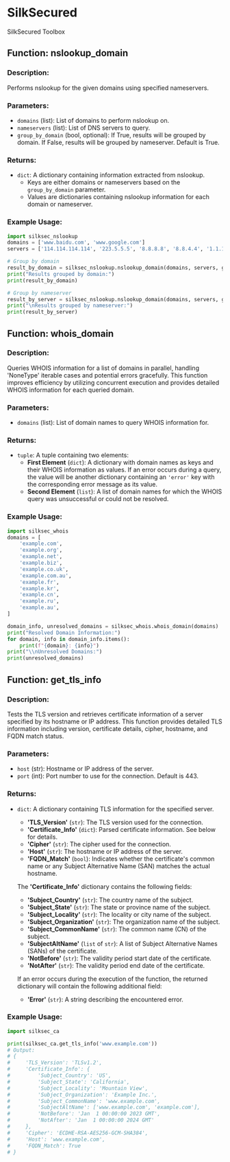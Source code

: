 # SilkSecured
SilkSecured Toolbox


## Function: nslookup_domain

### Description:
Performs nslookup for the given domains using specified nameservers.

### Parameters:
- `domains` (list): List of domains to perform nslookup on.
- `nameservers` (list): List of DNS servers to query.
- `group_by_domain` (bool, optional): If True, results will be grouped by domain. If False, results will be grouped by nameserver. Default is True.

### Returns:
- `dict`: A dictionary containing information extracted from nslookup.
  - Keys are either domains or nameservers based on the `group_by_domain` parameter.
  - Values are dictionaries containing nslookup information for each domain or nameserver.

### Example Usage:
```python
import silksec_nslookup
domains = ['www.baidu.com', 'www.google.com']
servers = ['114.114.114.114', '223.5.5.5', '8.8.8.8', '8.8.4.4', '1.1.1.1']

# Group by domain
result_by_domain = silksec_nslookup.nslookup_domain(domains, servers, group_by_domain=True)
print("Results grouped by domain:")
print(result_by_domain)

# Group by nameserver
result_by_server = silksec_nslookup.nslookup_domain(domains, servers, group_by_domain=False)
print("\nResults grouped by nameserver:")
print(result_by_server)
```


## Function: whois_domain

### Description:
Queries WHOIS information for a list of domains in parallel, handling 'NoneType' iterable cases and potential errors gracefully. This function improves efficiency by utilizing concurrent execution and provides detailed WHOIS information for each queried domain.

### Parameters:
- `domains` (list): List of domain names to query WHOIS information for.

### Returns:
- `tuple`: A tuple containing two elements:
  - **First Element** (`dict`): A dictionary with domain names as keys and their WHOIS information as values. If an error occurs during a query, the value will be another dictionary containing an `'error'` key with the corresponding error message as its value.
  - **Second Element** (`list`): A list of domain names for which the WHOIS query was unsuccessful or could not be resolved.

### Example Usage:
```python
import silksec_whois
domains = [
    'example.com',
    'example.org',
    'example.net',
    'example.biz',
    'example.co.uk',
    'example.com.au',
    'example.fr',
    'example.kr',
    'example.cn',
    'example.ru',
    'example.au',
]

domain_info, unresolved_domains = silksec_whois.whois_domain(domains)
print("Resolved Domain Information:")
for domain, info in domain_info.items():
    print(f"{domain}: {info}")
print("\\nUnresolved Domains:")
print(unresolved_domains)
```


## Function: get_tls_info

### Description:
Tests the TLS version and retrieves certificate information of a server specified by its hostname or IP address. This function provides detailed TLS information including version, certificate details, cipher, hostname, and FQDN match status.

### Parameters:
- `host` (str): Hostname or IP address of the server.
- `port` (int): Port number to use for the connection. Default is 443.

### Returns:
- `dict`: A dictionary containing TLS information for the specified server.
  - **'TLS_Version'** (`str`): The TLS version used for the connection.
  - **'Certificate_Info'** (`dict`): Parsed certificate information. See below for details.
  - **'Cipher'** (`str`): The cipher used for the connection.
  - **'Host'** (`str`): The hostname or IP address of the server.
  - **'FQDN_Match'** (`bool`): Indicates whether the certificate's common name or any Subject Alternative Name (SAN) matches the actual hostname.

  The **'Certificate_Info'** dictionary contains the following fields:
  - **'Subject_Country'** (`str`): The country name of the subject.
  - **'Subject_State'** (`str`): The state or province name of the subject.
  - **'Subject_Locality'** (`str`): The locality or city name of the subject.
  - **'Subject_Organization'** (`str`): The organization name of the subject.
  - **'Subject_CommonName'** (`str`): The common name (CN) of the subject.
  - **'SubjectAltName'** (`list` of `str`): A list of Subject Alternative Names (SANs) of the certificate.
  - **'NotBefore'** (`str`): The validity period start date of the certificate.
  - **'NotAfter'** (`str`): The validity period end date of the certificate.

  If an error occurs during the execution of the function, the returned dictionary will contain the following additional field:
  - **'Error'** (`str`): A string describing the encountered error.

### Example Usage:
```python
import silksec_ca

print(silksec_ca.get_tls_info('www.example.com'))
# Output:
# {
#     'TLS_Version': 'TLSv1.2',
#     'Certificate_Info': {
#         'Subject_Country': 'US',
#         'Subject_State': 'California',
#         'Subject_Locality': 'Mountain View',
#         'Subject_Organization': 'Example Inc.',
#         'Subject_CommonName': 'www.example.com',
#         'SubjectAltName': ['www.example.com', 'example.com'],
#         'NotBefore': 'Jan  1 00:00:00 2023 GMT',
#         'NotAfter': 'Jan  1 00:00:00 2024 GMT'
#     },
#     'Cipher': 'ECDHE-RSA-AES256-GCM-SHA384',
#     'Host': 'www.example.com',
#     'FQDN_Match': True
# }
```



